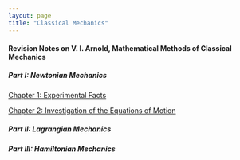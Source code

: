 ```yaml
---
layout: page
title: "Classical Mechanics"
---
```


#### Revision Notes on V. I. Arnold, Mathematical Methods of Classical Mechanics

##### Part I: Newtonian Mechanics

[Chapter 1: Experimental Facts](/archives/classical-mechanics/arnold/c1.pdf)

[Chapter 2: Investigation of the Equations of Motion](/archives/classical-mechanics/arnold/c2.pdf)

##### Part II: Lagrangian Mechanics

##### Part III: Hamiltonian Mechanics